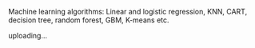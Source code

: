 Machine learning algorithms: Linear and logistic regression, KNN, CART, decision tree, random forest, GBM, K-means etc. 

uploading...

